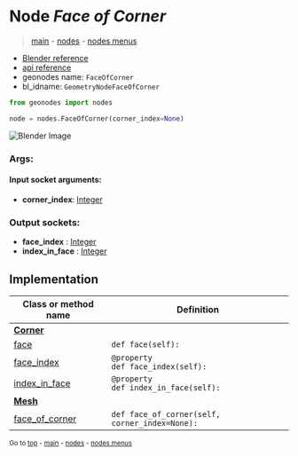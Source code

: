 # Node *Face of Corner*

> [main](../index.md) - [nodes](nodes.md) - [nodes menus](nodes_menus.md)

- [Blender reference](https://docs.blender.org/manual/en/latest/modeling/geometry_nodes/mesh_topology/face_of_corner.html)
- [api reference](https://docs.blender.org/api/current/bpy.types.GeometryNodeFaceOfCorner.html)
- geonodes name: `FaceOfCorner`
- bl_idname: `GeometryNodeFaceOfCorner`

```python
from geonodes import nodes

node = nodes.FaceOfCorner(corner_index=None)
```

![Blender Image](https://docs.blender.org/manual/en/latest/_images/node-types_GeometryNodeFaceOfCorner.webp)

### Args:

#### Input socket arguments:

- **corner_index**: [Integer](Integer.md)

### Output sockets:

- **face_index** : [Integer](Integer.md)
- **index_in_face** : [Integer](Integer.md)

## Implementation

| Class or method name | Definition |
|----------------------|------------|
| **[Corner](Corner.md)** |
| [face](Corner.md#face) | `def face(self):` |
| [face_index](Corner.md#face_index-property) | `@property`<br> `def face_index(self):` |
| [index_in_face](Corner.md#index_in_face-property) | `@property`<br> `def index_in_face(self):` |
| **[Mesh](Mesh.md)** |
| [face_of_corner](Mesh.md#face_of_corner) | `def face_of_corner(self, corner_index=None):` |

<sub>Go to [top](#node-Face-of-Corner) - [main](../index.md) - [nodes](nodes.md) - [nodes menus](nodes_menus.md)</sub>

